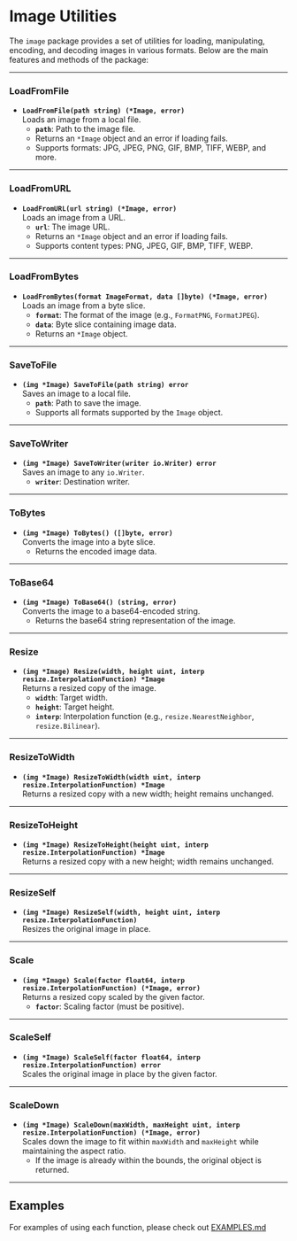 # Image Utilities

The `image` package provides a set of utilities for loading, manipulating, encoding, and decoding images in various formats. Below are the main features and methods of the package:

---

### **LoadFromFile**

- **`LoadFromFile(path string) (*Image, error)`**  
  Loads an image from a local file.
  - **`path`**: Path to the image file.
  - Returns an `*Image` object and an error if loading fails.
  - Supports formats: JPG, JPEG, PNG, GIF, BMP, TIFF, WEBP, and more.

---

### **LoadFromURL**

- **`LoadFromURL(url string) (*Image, error)`**  
  Loads an image from a URL.
  - **`url`**: The image URL.
  - Returns an `*Image` object and an error if loading fails.
  - Supports content types: PNG, JPEG, GIF, BMP, TIFF, WEBP.

---

### **LoadFromBytes**

- **`LoadFromBytes(format ImageFormat, data []byte) (*Image, error)`**  
  Loads an image from a byte slice.
  - **`format`**: The format of the image (e.g., `FormatPNG`, `FormatJPEG`).
  - **`data`**: Byte slice containing image data.
  - Returns an `*Image` object.

---

### **SaveToFile**

- **`(img *Image) SaveToFile(path string) error`**  
  Saves an image to a local file.
  - **`path`**: Path to save the image.
  - Supports all formats supported by the `Image` object.

---

### **SaveToWriter**

- **`(img *Image) SaveToWriter(writer io.Writer) error`**  
  Saves an image to any `io.Writer`.
  - **`writer`**: Destination writer.

---

### **ToBytes**

- **`(img *Image) ToBytes() ([]byte, error)`**  
  Converts the image into a byte slice.
  - Returns the encoded image data.

---

### **ToBase64**

- **`(img *Image) ToBase64() (string, error)`**  
  Converts the image to a base64-encoded string.
  - Returns the base64 string representation of the image.

---

### **Resize**

- **`(img *Image) Resize(width, height uint, interp resize.InterpolationFunction) *Image`**  
  Returns a resized copy of the image.
  - **`width`**: Target width.
  - **`height`**: Target height.
  - **`interp`**: Interpolation function (e.g., `resize.NearestNeighbor`, `resize.Bilinear`).

---

### **ResizeToWidth**

- **`(img *Image) ResizeToWidth(width uint, interp resize.InterpolationFunction) *Image`**  
  Returns a resized copy with a new width; height remains unchanged.

---

### **ResizeToHeight**

- **`(img *Image) ResizeToHeight(height uint, interp resize.InterpolationFunction) *Image`**  
  Returns a resized copy with a new height; width remains unchanged.

---

### **ResizeSelf**

- **`(img *Image) ResizeSelf(width, height uint, interp resize.InterpolationFunction)`**  
  Resizes the original image in place.

---

### **Scale**

- **`(img *Image) Scale(factor float64, interp resize.InterpolationFunction) (*Image, error)`**  
  Returns a resized copy scaled by the given factor.
  - **`factor`**: Scaling factor (must be positive).

---

### **ScaleSelf**

- **`(img *Image) ScaleSelf(factor float64, interp resize.InterpolationFunction) error`**  
  Scales the original image in place by the given factor.

---

### **ScaleDown**

- **`(img *Image) ScaleDown(maxWidth, maxHeight uint, interp resize.InterpolationFunction) (*Image, error)`**  
  Scales down the image to fit within `maxWidth` and `maxHeight` while maintaining the aspect ratio.
  - If the image is already within the bounds, the original object is returned.

---

## Examples

For examples of using each function, please check out [EXAMPLES.md](/image/EXAMPLES.md)

